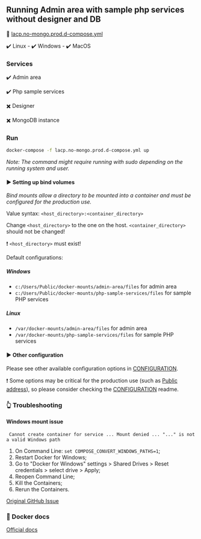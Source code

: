 ## Running Admin area with sample php services without designer and DB

:page_facing_up: [lacp.no-mongo.prod.d-compose.yml](lacp.no-mongo.prod.d-compose.yml)

:heavy_check_mark: Linux - :heavy_check_mark: Windows - :heavy_check_mark: MacOS

### Services

:heavy_check_mark: Admin area

:heavy_check_mark: Php sample services

:heavy_multiplication_x: Designer

:heavy_multiplication_x: MongoDB instance


### Run

```bash
docker-compose -f lacp.no-mongo.prod.d-compose.yml up
```

_Note: The command might require running with sudo depending on the running system and user._


#### :arrow_forward: Setting up bind volumes

_Bind mounts allow a directory to be mounted into a container and must be configured for the production use._

Value syntax: `<host_directory>:<container_directory>`

Change `<host_directory>` to the one on the host. `<container_directory>` should not be changed!

:heavy_exclamation_mark: `<host_directory>` must exist!


Default configurations:

##### Windows
* `c:/Users/Public/docker-mounts/admin-area/files` for admin area
* `c:/Users/Public/docker-mounts/php-sample-services/files` for sample PHP services


##### Linux
* `/var/docker-mounts/admin-area/files` for admin area
* `/var/docker-mounts/php-sample-services/files` for sample PHP services


#### :arrow_forward: Other configuration
Please see other available configuration options in [CONFIGURATION](CONFIGURATION.md).

:heavy_exclamation_mark: Some options may be critical for the production use (such as [Public address](https://github.com/liveart/lajs-docker-compose/blob/master/CONFIGURATION.md#small_blue_diamond-public-address)), so please consider checking the [CONFIGURATION](CONFIGURATION.md) readme.

### :point_up_2: Troubleshooting

#### Windows mount issue
` Cannot create container for service ... Mount denied ... "..." is not a valid Windows path`

1. On Command Line: `set COMPOSE_CONVERT_WINDOWS_PATHS=1`;
2. Restart Docker for Windows;
3. Go to "Docker for Windows" settings > Shared Drives > Reset credentials > select drive > Apply;
4. Reopen Command Line;
5. Kill the Containers;
6. Rerun the Containers.

[Original GitHub Issue](https://github.com/docker/compose/issues/4303)

### :link: Docker docs
[Official docs](https://docs.docker.com/engine/reference/commandline/run/)

